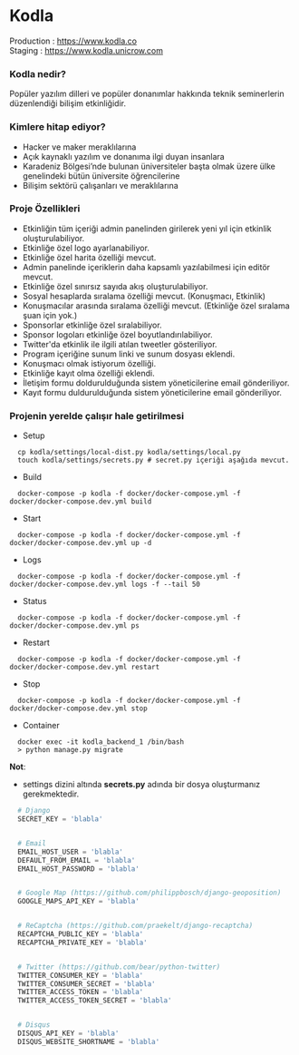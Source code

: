 # Kodla

Production : https://www.kodla.co <br>
Staging    : https://www.kodla.unicrow.com


### Kodla nedir?
Popüler yazılım dilleri ve popüler donanımlar hakkında teknik seminerlerin düzenlendiği bilişim etkinliğidir.


### Kimlere hitap ediyor?
* Hacker ve maker meraklılarına
* Açık kaynaklı yazılım ve donanıma ilgi duyan insanlara
* Karadeniz Bölgesi’nde bulunan üniversiteler başta olmak üzere ülke genelindeki bütün üniversite öğrencilerine
* Bilişim sektörü çalışanları ve meraklılarına


### Proje Özellikleri
* Etkinliğin tüm içeriği admin panelinden girilerek yeni yıl için etkinlik oluşturulabiliyor.
* Etkinliğe özel logo ayarlanabiliyor.
* Etkinliğe özel harita özelliği mevcut.
* Admin panelinde içeriklerin daha kapsamlı yazılabilmesi için editör mevcut.
* Etkinliğe özel sınırsız sayıda akış oluşturulabiliyor.
* Sosyal hesaplarda sıralama özelliği mevcut. (Konuşmacı, Etkinlik)
* Konuşmacılar arasında sıralama özelliği mevcut. (Etkinliğe özel sıralama şuan için yok.)
* Sponsorlar etkinliğe özel sıralabiliyor.
* Sponsor logoları etkinliğe özel boyutlandırılabiliyor.
* Twitter'da etkinlik ile ilgili atılan tweetler gösteriliyor.
* Program içeriğine sunum linki ve sunum dosyası eklendi.
* Konuşmacı olmak istiyorum özelliği.
* Etkinliğe kayıt olma özelliği eklendi.
* İletişim formu doldurulduğunda sistem yöneticilerine email gönderiliyor.
* Kayıt formu duldurulduğunda sistem yöneticilerine email gönderiliyor.


### Projenin yerelde çalışır hale getirilmesi
* Setup
```
  cp kodla/settings/local-dist.py kodla/settings/local.py
  touch kodla/settings/secrets.py # secret.py içeriği aşağıda mevcut.
```

* Build
```
  docker-compose -p kodla -f docker/docker-compose.yml -f docker/docker-compose.dev.yml build
```

* Start
```
  docker-compose -p kodla -f docker/docker-compose.yml -f docker/docker-compose.dev.yml up -d
```

* Logs
```
  docker-compose -p kodla -f docker/docker-compose.yml -f docker/docker-compose.dev.yml logs -f --tail 50
```

* Status
```
  docker-compose -p kodla -f docker/docker-compose.yml -f docker/docker-compose.dev.yml ps
```

* Restart
```
  docker-compose -p kodla -f docker/docker-compose.yml -f docker/docker-compose.dev.yml restart
```

* Stop
```
  docker-compose -p kodla -f docker/docker-compose.yml -f docker/docker-compose.dev.yml stop
```

* Container
```
  docker exec -it kodla_backend_1 /bin/bash
  > python manage.py migrate
```


**Not**:
* settings dizini altında **secrets.py** adında bir dosya oluşturmanız gerekmektedir.
```python
  # Django
  SECRET_KEY = 'blabla'


  # Email
  EMAIL_HOST_USER = 'blabla'
  DEFAULT_FROM_EMAIL = 'blabla'
  EMAIL_HOST_PASSWORD = 'blabla'


  # Google Map (https://github.com/philippbosch/django-geoposition)
  GOOGLE_MAPS_API_KEY = 'blabla'


  # ReCaptcha (https://github.com/praekelt/django-recaptcha)
  RECAPTCHA_PUBLIC_KEY = 'blabla'
  RECAPTCHA_PRIVATE_KEY = 'blabla'


  # Twitter (https://github.com/bear/python-twitter)
  TWITTER_CONSUMER_KEY = 'blabla'
  TWITTER_CONSUMER_SECRET = 'blabla'
  TWITTER_ACCESS_TOKEN = 'blabla'
  TWITTER_ACCESS_TOKEN_SECRET = 'blabla'


  # Disqus
  DISQUS_API_KEY = 'blabla'
  DISQUS_WEBSITE_SHORTNAME = 'blabla'
```

